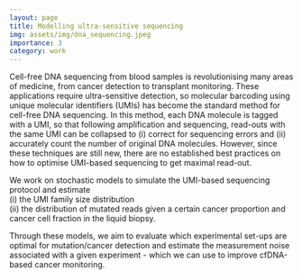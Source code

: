```yaml
---
layout: page
title: Modelling ultra-sensitive sequencing
img: assets/img/dna_sequencing.jpeg
importance: 3
category: work
---
```


Cell-free DNA sequencing from blood samples is revolutionising many areas of medicine, from cancer detection to transplant monitoring. These applications require ultra-sensitive detection, so molecular barcoding using unique molecular identifiers (UMIs) has become the standard method for cell-free DNA sequencing. In this method, each DNA molecule is tagged with a UMI, so that following amplification and sequencing, read-outs with the same UMI can be collapsed to (i) correct for sequencing errors and (ii) accurately count the number of original DNA molecules. However, since these techniques are still new, there are no established best practices on how to optimise UMI-based sequencing to get maximal read-out. 


We work on stochastic models to simulate the UMI-based sequencing protocol and estimate  
(i) the UMI family size distribution   
(ii) the distribution of mutated reads given a certain cancer proportion and cancer cell fraction in the liquid biopsy.

Through these models, we aim to evaluate which experimental set-ups are optimal for mutation/cancer detection and estimate the measurement noise associated with a given experiment - which we can use to improve cfDNA-based cancer monitoring.
